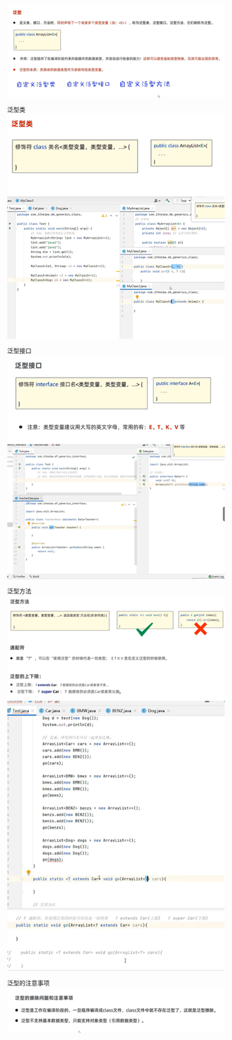 ![alt text](image-241.png)


泛型类
![alt text](image-245.png)
![alt text](image-246.png)


泛型接口
![alt text](image-244.png)
![alt text](image-243.png)


泛型方法
![alt text](image-250.png)
![alt text](image-248.png)
![alt text](image-249.png)


泛型的注意事项
![alt text](image-251.png)